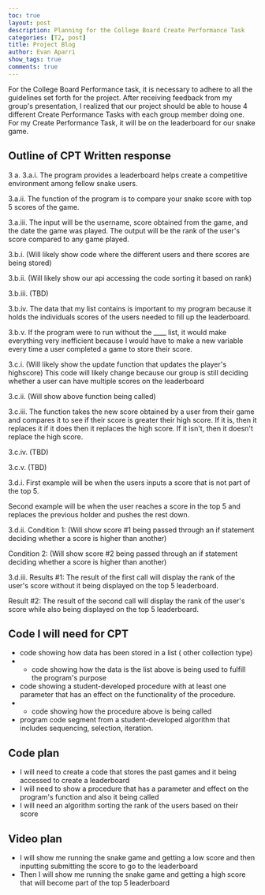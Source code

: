```yaml
---
toc: true
layout: post
description: Planning for the College Board Create Performance Task
categories: [T2, post]
title: Project Blog
author: Evan Aparri
show_tags: true
comments: true
---
```

For the College Board Performance task, it is necessary to adhere to all the guidelines set forth for the project. After receiving feedback from my group's presentation, I realized that our project should be able to house 4 different Create Performance Tasks with each group member doing one. For my Create Performance Task, it will be on the leaderboard for our snake game. 

## Outline of CPT Written response

3 a.
3.a.i.
The program provides a leaderboard helps create a competitive environment among fellow snake users. 

3.a.ii.
The function of the program is to compare your snake score with top 5 scores of the game. 

3.a.iii.
The input will be the username, score obtained from the game, and the date the game was played. The output will be the rank of the user's score compared to any game played.

3.b.i.
(Will likely show code where the different users and there scores are being stored)

3.b.ii.
(Will likely show our api accessing the code sorting it based on rank)

3.b.iii.
(TBD)

3.b.iv.
The data that my list contains is important to my program because it holds the individuals scores of the users needed to fill up the leaderboard.

3.b.v.
If the program were to run without the ____ list, it would make everything very inefficient because I would have to make a new variable every time a user completed a game to store their score.

3.c.i.
(Will likely show the update function that updates the player's highscore) This code will likely change because our group is still deciding whether a user can have multiple scores on the leaderboard

3.c.ii.
(Will show above function being called)

3.c.iii.
The function takes the new score obtained by a user from their game and compares it to see if their score is greater their high score. If it is, then it replaces it if it does then it replaces the high score. If it isn't, then it doesn't replace the high score.

3.c.iv.
(TBD)

3.c.v.
(TBD)

3.d.i.
First example will be when the users inputs a score that is not part of the top 5.


Second example will be when the user reaches a score in the top 5 and replaces the previous holder and pushes the rest down.

3.d.ii.
Condition 1:
(Will show score #1 being passed through an if statement deciding whether a score is higher than another)

Condition 2:
(Will show score #2 being passed through an if statement deciding whether a score is higher than another)

3.d.iii.
Results #1:
The result of the first call will display the rank of the user's score without it being displayed on the top 5 leaderboard.

Result #2:
The result of the second call will display the rank of the user's score while also being displayed on the top 5 leaderboard.


## Code I will need for CPT
- code showing how data has been stored in a list ( other collection type)
- - code showing how the data is the list above is being used to fulfill the program's purpose
- code showing a student-developed procedure with at least one parameter that has an effect on the functionality of the procedure.
- - code showing how the procedure above is being called
- program code segment from a student-developed algorithm that includes sequencing, selection, iteration.

## Code plan
- I will need to create a code that stores the past games and it being accessed to create a leaderboard
- I will need to show a procedure that has a parameter and effect on the program's function and also it being called
- I will need an algorithm sorting the rank of the users based on their score

## Video plan
- I will show me running the snake game and getting a low score and then inputting submitting the score to go to the leaderboard
- Then I will show me running the snake game and getting a high score that will become part of the top 5 leaderboard